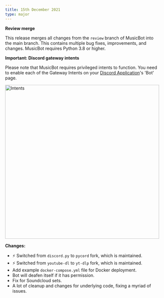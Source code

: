 ```yaml
---
title: 15th December 2021
type: major
---
```


**Review merge**

This release merges all changes from the `review` branch of MusicBot into the main branch. This contains multiple bug fixes, improvements, and changes. MusicBot requires Python 3.8 or higher.

**Important: Discord gateway intents**

Please note that MusicBot requires privileged intents to function. You need to enable each of the Gateway Intents on your [Discord Application](https://discord.com/developers/applications)'s 'Bot' page.

<img class="doc-img" src="{{ site.baseurl }}/images/intents.png" alt="Intents" style="width: 500px;"/>

**Changes:**

* ⚡️ Switched from `discord.py` to `pycord` fork, which is maintained.
* ⚡️ Switched from `youtube-dl` to `yt-dlp` fork, which is maintained.
* Add example `docker-compose.yml` file for Docker deployment.
* Bot will deafen itself if it has permission.
* Fix for Soundcloud sets.
* A lot of cleanup and changes for underlying code, fixing a myriad of issues.